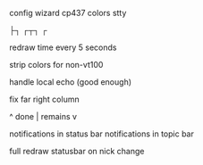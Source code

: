 config wizard
  cp437
  colors
  stty

├┐ ┌┬┐ ┌ 

redraw time every 5 seconds

strip colors for non-vt100

handle local echo  (good enough)

fix far right column



^ done | remains v



notifications in status bar
notifications in topic bar

full redraw statusbar on nick change
